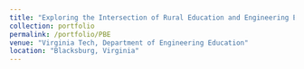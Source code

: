 ```yaml
---
title: "Exploring the Intersection of Rural Education and Engineering Education"
collection: portfolio
permalink: /portfolio/PBE
venue: "Virginia Tech, Department of Engineering Education"
location: "Blacksburg, Virginia"
---
```

